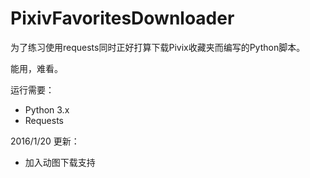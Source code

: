 # PixivFavoritesDownloader
为了练习使用requests同时正好打算下载Pivix收藏夹而编写的Python脚本。

能用，难看。


运行需要：
- Python 3.x
- Requests

2016/1/20 更新：
- 加入动图下载支持
